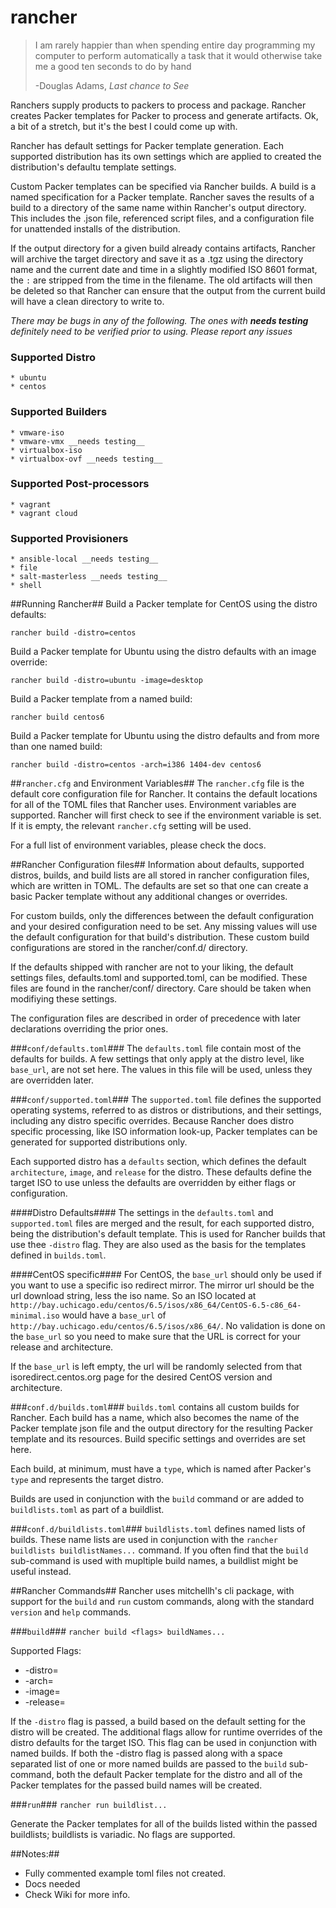 rancher
=======

>I am rarely happier than when spending entire day programming my computer to perform automatically a task that it would otherwise take me a good ten seconds to do by hand
> 
>   -Douglas Adams, _Last chance to See_

Ranchers supply products to packers to process and package. Rancher creates Packer templates for Packer to process and generate artifacts. Ok, a bit of a stretch, but it's the best I could come up with.

Rancher has default settings for Packer template generation. Each supported distribution has its own settings which are applied to created the distribution's defaultu template settings. 

Custom Packer templates can be specified via Rancher builds. A build is a named specification for a Packer template. Rancher saves the results of a build to a directory of the same name within Rancher's output directory. This includes the .json file, referenced script files, and a configuration file for unattended installs of the distribution.

If the output directory for a given build already contains artifacts, Rancher will archive the target directory and save it as a .tgz using the directory name and the current date and time in a slightly modified ISO 8601 format, the `:` are stripped from the time in the filename. The old artifacts will then be deleted so that Rancher can ensure that the output from the current build will have a clean directory to write to.

_There may be bugs in any of the following. The ones with __needs testing__ definitely need to be verified prior to using. Please report any  issues_

### Supported Distro
    * ubuntu
    * centos

### Supported Builders
    * vmware-iso
    * vmware-vmx __needs testing__
    * virtualbox-iso
    * virtualbox-ovf __needs testing__

### Supported Post-processors
    * vagrant
    * vagrant cloud

### Supported Provisioners 
    * ansible-local __needs testing__
    * file
    * salt-masterless __needs testing__
    * shell

##Running Rancher##
Build a Packer template for CentOS using the distro defaults:

	rancher build -distro=centos

Build a Packer template for Ubuntu using the distro defaults with an image override:

	rancher build -distro=ubuntu -image=desktop

Build a Packer template from a named build:

	rancher build centos6

Build a Packer template for Ubuntu using the distro defaults and from more than one named build:
	
	rancher build -distro=centos -arch=i386 1404-dev centos6

##`rancher.cfg` and Environment Variables##
The `rancher.cfg` file is the default core configuration file for Rancher. It contains the default locations for all of the TOML files that Rancher uses. Environment variables are supported. Rancher will first check to see if the environment variable is set. If it is empty, the relevant `rancher.cfg` setting will be used.

For a full list of environment variables, please check the docs.

##Rancher Configuration files##
Information about defaults, supported distros, builds, and build lists are all stored in rancher configuration files, which are written in TOML. The defaults are set so that one can create a basic Packer template without any additional changes or overrides. 

For custom builds, only the differences between the default configuration and your desired configuration need to be set. Any missing values will use the default configuration for that build's distribution. These custom build configurations are stored in the rancher/conf.d/ directory.

If the defaults shipped with rancher are not to your liking, the default settings files, defaults.toml and supported.toml, can be modified. These files are found in the rancher/conf/ directory. Care should be taken when modifiying these settings.

The configuration files are described in order of precedence with later declarations overriding the prior ones.

###`conf/defaults.toml`###
The `defaults.toml` file contain most of the defaults for builds. A few settings that only apply at the distro level, like `base_url`, are not set here. The values in this file will be used, unless they are overridden later.

###`conf/supported.toml`###
The `supported.toml` file defines the supported operating systems, referred to as distros or distributions, and their settings, including any distro specific overrides. Because Rancher does distro specific processing, like ISO information look-up, Packer templates can be generated for supported distributions only. 

Each supported distro has a `defaults` section, which defines the default `architecture`, `image`, and `release` for the distro. These defaults define the target ISO to use unless the defaults are overridden by either flags or configuration.

####Distro Defaults####
The settings in the `defaults.toml` and `supported.toml` files are merged and the result, for each supported distro, being the distribution's default template. This is used for Rancher builds that use thee `-distro` flag. They are also used as the basis for the templates defined in `builds.toml`. 

####CentOS specific####
For CentOS, the `base_url` should only be used if you want to use a specific iso redirect mirror. The mirror url should be the url download string, less the iso name. So an ISO located at `http://bay.uchicago.edu/centos/6.5/isos/x86_64/CentOS-6.5-c86_64-minimal.iso` would have a `base_url` of `http://bay.uchicago.edu/centos/6.5/isos/x86_64/`. No validation is done on the `base_url` so you need to make sure that the URL is correct for your release and architecture.

If the `base_url` is left empty, the url will be randomly selected from that isoredirect.centos.org page for the desired CentOS version and architecture.

###`conf.d/builds.toml`###
`builds.toml` contains all custom builds for Rancher. Each build has a name, which also becomes the name of the Packer template json file and the output directory for the resulting Packer template and its resources. Build specific settings and overrides are set here.

Each build, at minimum, must have a `type`, which is named after Packer's `type` and represents the target distro.

Builds are used in conjunction with the `build` command or are added to `buildlists.toml` as part of a buildlist.

###`conf.d/buildlists.toml`###
`buildlists.toml` defines named lists of builds. These name lists are used in conjunction with the `rancher buildlists buildlistNames...` command. If you often find that the `build` sub-command is used with mupltiple build names, a buildlist might be useful instead. 

##Rancher Commands##
Rancher uses mitchellh's cli package, with support for the `build` and `run` custom commands, along with the standard `version` and `help` commands.

###`build`###
`rancher build <flags> buildNames...`

Supported Flags:

* -distro=<distro name>
* -arch=<architecture>
* -image=<image>
* -release=<release>

If the `-distro` flag is passed, a build based on the default setting for the distro will be created. The additional flags allow for runtime overrides of the distro defaults for the target ISO. This flag can be used in conjunction with named builds. If both the -distro flag is passed along with a space separated list of one or more named builds are passed to the `build` sub-command, both the default Packer template for the distro and all of the Packer templates for the passed build names will be created.

###`run`###
`rancher run buildlist...`

Generate the Packer templates for all of the builds listed within the passed buildlists; buildlists is variadic. No flags are supported.

##Notes:##
 * Fully commented example toml files not created.
 * Docs needed
 * Check Wiki for more info.
